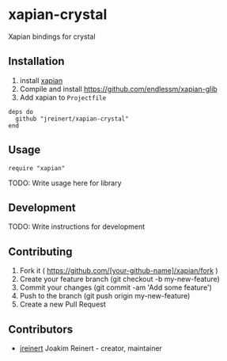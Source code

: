 # xapian-crystal

Xapian bindings for crystal

## Installation

1. install [xapian](http://xapian.org/)
2. Compile and install https://github.com/endlessm/xapian-glib
3. Add xapian to `Projectfile`

```crystal
deps do
  github "jreinert/xapian-crystal"
end
```

## Usage

```crystal
require "xapian"
```

TODO: Write usage here for library

## Development

TODO: Write instructions for development

## Contributing

1. Fork it ( https://github.com/[your-github-name]/xapian/fork )
2. Create your feature branch (git checkout -b my-new-feature)
3. Commit your changes (git commit -am 'Add some feature')
4. Push to the branch (git push origin my-new-feature)
5. Create a new Pull Request

## Contributors

- [jreinert](https://github.com/jreinert) Joakim Reinert - creator, maintainer
